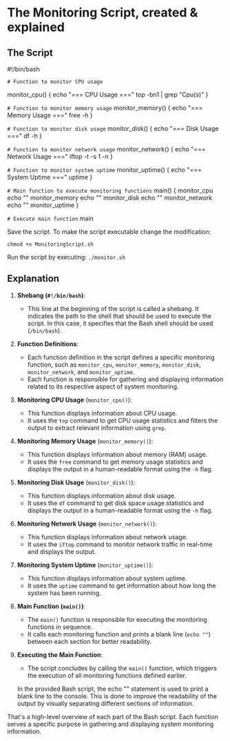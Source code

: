 

# The Monitoring Script, created & explained




## The Script

#!/bin/bash

`# Function to monitor CPU usage`

monitor_cpu() {
    echo "=== CPU Usage ==="
    top -bn1 | grep "Cpu(s)"
}

`# Function to monitor memory usage`
monitor_memory() {
    echo "=== Memory Usage ==="
    free -h
}

`# Function to monitor disk usage`
monitor_disk() {
    echo "=== Disk Usage ==="
    df -h
}

`# Function to monitor network usage`
monitor_network() {
    echo "=== Network Usage ==="
    iftop -t -s 1 -n
}

`# Function to monitor system uptime`
monitor_uptime() {
    echo "=== System Uptime ==="
    uptime
}

`# Main function to execute monitoring functions`
main() {
    monitor_cpu
    echo ""
    monitor_memory
    echo ""
    monitor_disk
    echo ""
    monitor_network
    echo ""
    monitor_uptime
}

`# Execute main function`
main



Save the script.
To make the script executable change the modification: 

`chmod +x MonitoringScript.sh`


Run the script by executing: 
`./monitor.sh`



## Explanation 


1. **Shebang (`#!/bin/bash`)**:
   - This line at the beginning of the script is called a shebang. It indicates the path to the shell that should be used to execute the script. In this case, it specifies that the Bash shell should be used (`/bin/bash`).

2. **Function Definitions**:
   - Each function definition in the script defines a specific monitoring function, such as `monitor_cpu`, `monitor_memory`, `monitor_disk`, `monitor_network`, and `monitor_uptime`.
   - Each function is responsible for gathering and displaying information related to its respective aspect of system monitoring.

3. **Monitoring CPU Usage** (`monitor_cpu()`):
   - This function displays information about CPU usage.
   - It uses the `top` command to get CPU usage statistics and filters the output to extract relevant information using `grep`.

4. **Monitoring Memory Usage** (`monitor_memory()`):
   - This function displays information about memory (RAM) usage.
   - It uses the `free` command to get memory usage statistics and displays the output in a human-readable format using the `-h` flag.

5. **Monitoring Disk Usage** (`monitor_disk()`):
   - This function displays information about disk usage.
   - It uses the `df` command to get disk space usage statistics and displays the output in a human-readable format using the `-h` flag.

6. **Monitoring Network Usage** (`monitor_network()`):
   - This function displays information about network usage.
   - It uses the `iftop` command to monitor network traffic in real-time and displays the output.

7. **Monitoring System Uptime** (`monitor_uptime()`):
   - This function displays information about system uptime.
   - It uses the `uptime` command to get information about how long the system has been running.

8. **Main Function (`main()`)**:
   - The `main()` function is responsible for executing the monitoring functions in sequence.
   - It calls each monitoring function and prints a blank line (`echo ""`) between each section for better readability.

9. **Executing the Main Function**:
   - The script concludes by calling the `main()` function, which triggers the execution of all monitoring functions defined earlier.

  
  
   In the provided Bash script, the echo "" statement is used to print a blank line to the console. This is done to improve the readability of the output by visually separating different sections of information.

That's a high-level overview of each part of the Bash script. Each function serves a specific purpose in gathering and displaying system monitoring information.

